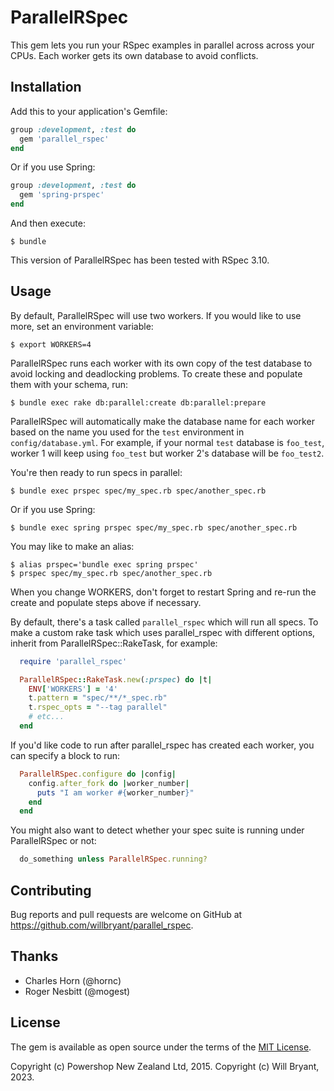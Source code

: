 # ParallelRSpec

This gem lets you run your RSpec examples in parallel across across your CPUs.  Each worker gets its own database to avoid conflicts.

## Installation

Add this to your application's Gemfile:

```ruby
group :development, :test do
  gem 'parallel_rspec'
end
```

Or if you use Spring:

```ruby
group :development, :test do
  gem 'spring-prspec'
end
```

And then execute:

    $ bundle

This version of ParallelRSpec has been tested with RSpec 3.10.

## Usage

By default, ParallelRSpec will use two workers.  If you would like to use more, set an environment variable:

    $ export WORKERS=4

ParallelRSpec runs each worker with its own copy of the test database to avoid locking and deadlocking problems.  To create these and populate them with your schema, run:

    $ bundle exec rake db:parallel:create db:parallel:prepare

ParallelRSpec will automatically make the database name for each worker based on the name you used for the `test` environment in `config/database.yml`.  For example, if your normal `test` database is `foo_test`, worker 1 will keep using `foo_test` but worker 2's database will be `foo_test2`.

You're then ready to run specs in parallel:

    $ bundle exec prspec spec/my_spec.rb spec/another_spec.rb

Or if you use Spring:

    $ bundle exec spring prspec spec/my_spec.rb spec/another_spec.rb

You may like to make an alias:

    $ alias prspec='bundle exec spring prspec'
    $ prspec spec/my_spec.rb spec/another_spec.rb

When you change WORKERS, don't forget to restart Spring and re-run the create and populate steps above if necessary.

By default, there's a task called `parallel_rspec` which will run all specs. To make a custom rake task which uses parallel_rspec with different options, inherit from ParallelRSpec::RakeTask, for example:

```ruby
  require 'parallel_rspec'

  ParallelRSpec::RakeTask.new(:prspec) do |t|
    ENV['WORKERS'] = '4'
    t.pattern = "spec/**/*_spec.rb"
    t.rspec_opts = "--tag parallel"
    # etc...
  end
```

If you'd like code to run after parallel_rspec has created each worker, you can specify a block to run:

```ruby
  ParallelRSpec.configure do |config|
    config.after_fork do |worker_number|
      puts "I am worker #{worker_number}"
    end
  end
```

You might also want to detect whether your spec suite is running under ParallelRSpec or not:

```ruby
  do_something unless ParallelRSpec.running?
```

## Contributing

Bug reports and pull requests are welcome on GitHub at https://github.com/willbryant/parallel_rspec.


## Thanks

* Charles Horn (@hornc)
* Roger Nesbitt (@mogest)


## License

The gem is available as open source under the terms of the [MIT License](http://opensource.org/licenses/MIT).

Copyright (c) Powershop New Zealand Ltd, 2015.
Copyright (c) Will Bryant, 2023.